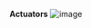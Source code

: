 **Actuators**
![image](https://user-images.githubusercontent.com/43849911/91347621-43998500-e800-11ea-86f5-c6d55a9f7ddb.png)
